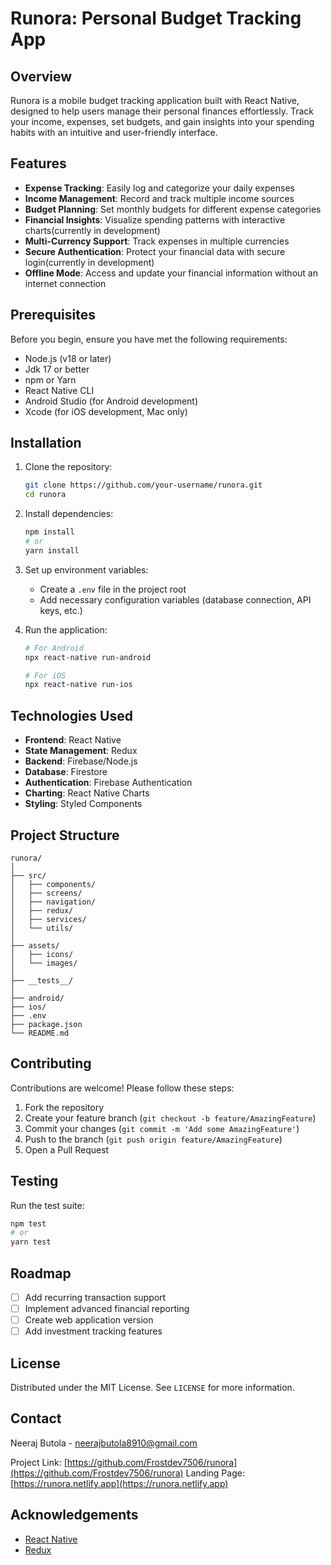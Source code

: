 # Runora: Personal Budget Tracking App

## Overview

Runora is a mobile budget tracking application built with React Native, designed to help users manage their personal finances effortlessly. Track your income, expenses, set budgets, and gain insights into your spending habits with an intuitive and user-friendly interface.

## Features

- **Expense Tracking**: Easily log and categorize your daily expenses
- **Income Management**: Record and track multiple income sources
- **Budget Planning**: Set monthly budgets for different expense categories
- **Financial Insights**: Visualize spending patterns with interactive charts(currently in development)
- **Multi-Currency Support**: Track expenses in multiple currencies
- **Secure Authentication**: Protect your financial data with secure login(currently in development)
- **Offline Mode**: Access and update your financial information without an internet connection

## Prerequisites

Before you begin, ensure you have met the following requirements:

- Node.js (v18 or later)
- Jdk 17 or better 
- npm or Yarn
- React Native CLI
- Android Studio (for Android development)
- Xcode (for iOS development, Mac only)

## Installation

1. Clone the repository:
   ```bash
   git clone https://github.com/your-username/runora.git
   cd runora
   ```

2. Install dependencies:
   ```bash
   npm install
   # or
   yarn install
   ```

3. Set up environment variables:
   - Create a `.env` file in the project root
   - Add necessary configuration variables (database connection, API keys, etc.)

4. Run the application:
   ```bash
   # For Android
   npx react-native run-android

   # For iOS
   npx react-native run-ios
   ```

## Technologies Used

- **Frontend**: React Native
- **State Management**: Redux
- **Backend**: Firebase/Node.js
- **Database**: Firestore
- **Authentication**: Firebase Authentication
- **Charting**: React Native Charts
- **Styling**: Styled Components

## Project Structure

```
runora/
│
├── src/
│   ├── components/
│   ├── screens/
│   ├── navigation/
│   ├── redux/
│   ├── services/
│   └── utils/
│
├── assets/
│   ├── icons/
│   └── images/
│
├── __tests__/
│
├── android/
├── ios/
├── .env
├── package.json
└── README.md
```

## Contributing

Contributions are welcome! Please follow these steps:

1. Fork the repository
2. Create your feature branch (`git checkout -b feature/AmazingFeature`)
3. Commit your changes (`git commit -m 'Add some AmazingFeature'`)
4. Push to the branch (`git push origin feature/AmazingFeature`)
5. Open a Pull Request

## Testing

Run the test suite:
```bash
npm test
# or
yarn test
```

## Roadmap

- [ ] Add recurring transaction support
- [ ] Implement advanced financial reporting
- [ ] Create web application version
- [ ] Add investment tracking features

## License

Distributed under the MIT License. See `LICENSE` for more information.

## Contact

Neeraj Butola - neerajbutola8910@gmail.com

Project Link: [https://github.com/Frostdev7506/runora](https://github.com/Frostdev7506/runora)
Landing Page: [https://runora.netlify.app](https://runora.netlify.app)

## Acknowledgements

- [React Native](https://reactnative.dev/)
- [Redux](https://redux.js.org/)
